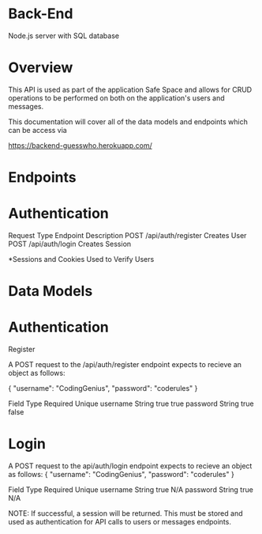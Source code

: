 # Back-End
Node.js server with SQL database

# Overview
This API is used as part of the application Safe Space and allows for CRUD operations to be performed on both on the application's users and messages.

This documentation will cover all of the data models and endpoints which can be access via

https://backend-guesswho.herokuapp.com/

# Endpoints

# Authentication

Request Type	Endpoint	        Description
POST	        /api/auth/register	Creates User
POST	        /api/auth/login	    Creates Session

*Sessions and Cookies Used to Verify Users

# Data Models

# Authentication

Register

A POST request to the /api/auth/register endpoint expects to recieve an object as follows:

{
    "username": "CodingGenius",
    "password": "coderules"
}

Field	    Type	    Required	Unique
username	String	    true	    true
password	String	    true	    false

# Login

A POST request to the api/auth/login endpoint expects to recieve an object as follows:
{
    "username": "CodingGenius",
    "password": "coderules"
}

Field	    Type	    Required	Unique
username	String	    true	    N/A
password	String	    true	    N/A

NOTE: If successful, a session will be returned. This must be stored and used as authentication for API calls to users or messages endpoints.
